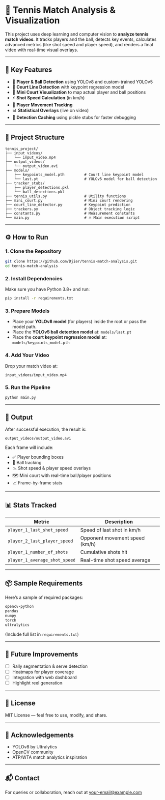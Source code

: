 # 🎾 Tennis Match Analysis & Visualization

This project uses deep learning and computer vision to **analyze tennis match videos**. It tracks players and the ball, detects key events, calculates advanced metrics (like shot speed and player speed), and renders a final video with real-time visual overlays.

---

## 📌 Key Features

- 🎯 **Player & Ball Detection** using YOLOv8 and custom-trained YOLOv5
- 🧠 **Court Line Detection** with keypoint regression model
- 📍 **Mini Court Visualization** to map actual player and ball positions
- ⚡ **Shot Speed Calculation** (in km/h)
- 🏃 **Player Movement Tracking**
- 📊 **Statistical Overlays** (live on video)
- 💾 **Detection Caching** using pickle stubs for faster debugging

---

## 📁 Project Structure

```
tennis_project/
├── input_videos/
│   └── input_video.mp4
├── output_videos/
│   └── output_video.avi
├── models/
│   ├── keypoints_model.pth         # Court line keypoint model
│   └── last.pt                     # YOLOv5 model for ball detection
├── tracker_stubs/
│   ├── player_detections.pkl
│   └── ball_detections.pkl
├── tennis_utils.py                 # Utility functions
├── mini_court.py                   # Mini court rendering
├── court_line_detector.py          # Keypoint prediction
├── trackers.py                     # Object tracking logic
├── constants.py                    # Measurement constants
└── main.py                         # 🔥 Main execution script
```

---

## ⚙️ How to Run

### 1. Clone the Repository
```bash
git clone https://github.com/Djier/tennis-match-analysis.git
cd tennis-match-analysis
```

### 2. Install Dependencies
Make sure you have Python 3.8+ and run:
```bash
pip install -r requirements.txt
```

### 3. Prepare Models
- Place your **YOLOv8 model** (for players) inside the root or pass the model path.
- Place the **YOLOv5 ball detection model** at: `models/last.pt`
- Place the **court keypoint regression model** at: `models/keypoints_model.pth`

### 4. Add Your Video
Drop your match video at:
```
input_videos/input_video.mp4
```

### 5. Run the Pipeline
```bash
python main.py
```

---

## 🏁 Output

After successful execution, the result is:
```
output_videos/output_video.avi
```

Each frame will include:
- ✅ Player bounding boxes
- 🎾 Ball tracking
- 📉 Shot speed & player speed overlays
- 🗺️ Mini court with real-time ball/player positions
- 📈 Frame-by-frame stats

---

## 📊 Stats Tracked

| Metric                       | Description                           |
|------------------------------|---------------------------------------|
| `player_1_last_shot_speed`   | Speed of last shot in km/h            |
| `player_2_last_player_speed` | Opponent movement speed (km/h)        |
| `player_1_number_of_shots`   | Cumulative shots hit                  |
| `player_1_average_shot_speed`| Real-time shot speed average          |

---

## 📦 Sample Requirements

Here’s a sample of required packages:

```txt
opencv-python
pandas
numpy
torch
ultralytics
```

(Include full list in `requirements.txt`)

---

## 🧠 Future Improvements

- [ ] Rally segmentation & serve detection
- [ ] Heatmaps for player coverage
- [ ] Integration with web dashboard
- [ ] Highlight reel generation

---

## 📄 License

MIT License — feel free to use, modify, and share.

---

## 🙌 Acknowledgements

- YOLOv8 by Ultralytics
- OpenCV community
- ATP/WTA match analytics inspiration

---

## 📬 Contact

For queries or collaboration, reach out at [your-email@example.com](mailto:your-email@example.com)
